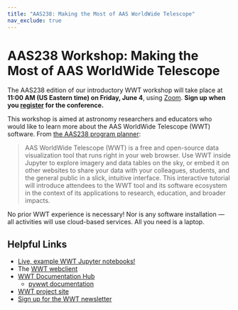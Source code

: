```yaml
---
title: "AAS238: Making the Most of AAS WorldWide Telescope"
nav_exclude: true
---
```


# AAS238 Workshop: Making the Most of AAS WorldWide Telescope

The AAS238 edition of our introductory WWT workshop will take place at **11:00
AM (US Eastern time) on Friday, June 4**, using [Zoom]. **Sign up when you
[register] for the conference.**

[Zoom]: https://zoom.us/
[register]: https://aas.org/meetings/aas238/register

This workshop is aimed at astronomy researchers and educators who would like to
learn more about the AAS WorldWide Telescope (WWT) software. From [the AAS238
program planner][pp]:

[pp]: https://www.abstractsonline.com/pp8/#!/9363/session/43

> AAS WorldWide Telescope (WWT) is a free and open-source data visualization
> tool that runs right in your web browser. Use WWT inside Jupyter to explore
> imagery and data tables on the sky, or embed it on other websites to share
> your data with your colleagues, students, and the general public in a slick,
> intuitive interface. This interactive tutorial will introduce attendees to the
> WWT tool and its software ecosystem in the context of its applications to
> research, education, and broader impacts.

No prior WWT experience is necessary! Nor is any software installation — all
activities will use cloud-based services. All you need is a laptop.

## Helpful Links

- [Live, example WWT Jupyter notebooks!][bh]
- The [WWT webclient][wc]
- [WWT Documentation Hub][dh]
  - [pywwt documentation][pywwt]
- [WWT project site][home]
- [Sign up for the WWT newsletter][nl]

[bh]: https://mybinder.org/v2/gh/WorldWideTelescope/pywwt-notebooks/wwt-lab?urlpath=lab/tree/Start%20Here.ipynb
[wc]: https://worldwidetelescope.org/webclient/
[dh]: https://docs.worldwidetelescope.org/
[pywwt]: https://pywwt.readthedocs.io/
[home]: https://worldwidetelescope.org/home/
[nl]: https://bit.ly/wwt-signup
